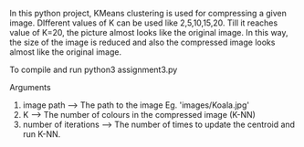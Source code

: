 In this python project, KMeans clustering is used for compressing a given image. DIfferent values of K can be used like 2,5,10,15,20. Till it reaches value of K=20, the picture almost looks like the original image. In this way, the size of the image is reduced and also the compressed image looks almost like the original image.

To compile and run
python3 assignment3.py <image path> <K> <number of iterations>

Arguments
1)  image path --> The path to the image Eg. 'images/Koala.jpg'
2)  K --> The number of colours in the compressed image (K-NN)
3)  number of iterations --> The number of times to update the centroid and run K-NN.
